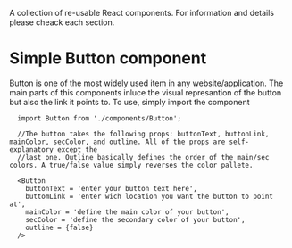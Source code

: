 A collection of re-usable React components. For information and details please cheack each section.

# Simple Button component
Button is one of the most widely used item in any website/application. The main parts of this components inluce the visual represantion of the button
but also the link it points to. To use, simply import the component

```
  import Button from './components/Button';
  
  //The button takes the following props: buttonText, buttonLink, mainColor, secColor, and outline. All of the props are self-explanatory except the
  //last one. Outline basically defines the order of the main/sec colors. A true/false value simply reverses the color pallete.
  
  <Button
    buttonText = 'enter your button text here',
    buttomLink = 'enter wich location you want the button to point at',
    mainColor = 'define the main color of your button',
    secColor = 'define the secondary color of your button',
    outline = {false}
  />
```


